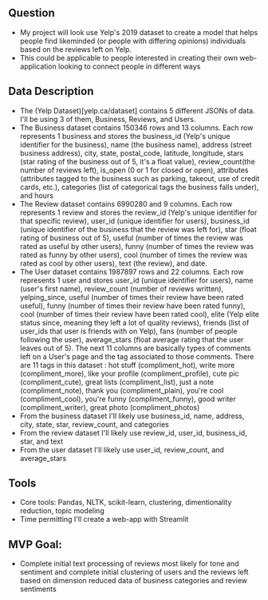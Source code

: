## Question
- My project will look use Yelp's 2019 dataset to create a model that helps people find likeminded (or people with differing opinions) individuals based on the reviews left on Yelp.
- This could be applicable to people interested in creating their own web-application looking to connect people in different ways

## Data Description
- The (Yelp Dataset)[yelp.ca/dataset] contains 5 different JSONs of data. I'll be using 3 of them, Business, Reviews, and Users.
- The Business dataset contains 150346 rows and 13 columns. Each row represents 1 business and stores the business_id (Yelp's unique identifier for the business), name (the business name), address (street business address), city, state, postal_code, latitude, longitude, stars (star rating of the business out of 5, it's a float value), review_count(the number of reviews left), is_open (0 or 1 for closed or open), attributes (attributes tagged to the business such as parking, takeout, use of credit cards, etc.), categories (list of categorical tags the business falls under), and hours
- The Review  dataset contains 6990280 and 9 columns. Each row represents 1 review and stores the review_id (Yelp's unique identifier for that specific review), user_id (unique identifier for users), business_id (unique identifier of the business that the review was left for), star (float rating of business out of 5), useful (number of times the review was rated as useful by other users), funny (number of times the review was rated as funny by other users), cool (number of times the review was rated as cool by other users), text (the review), and date.
- The User dataset contains 1987897 rows and 22 columns. Each row represents 1 user and stores user_id (unique identifier for users), name (user's first name), review_count (number of reviews written), yelping_since, useful (number of times their review have been rated useful), funny (number of times their review have been rated funny), cool (number of times their review have been rated cool), elite (Yelp elite status since, meaning they left a lot of quality reviews), friends (list of user_ids that user is friends with on Yelp), fans (number of people following the user), average_stars (float average rating that the user leaves out of 5). The next 11 columns are basically types of comments left on a User's page and the tag associated to those comments. There are 11 tags in this dataset : hot stuff (compliment_hot), write more (compliment_more), like your profile (compliment_profile), cute pic (compliment_cute), great lists (compliment_list), just a note (compliment_note), thank you (compliment_plain), you're cool (compliment_cool), you're funny (compliment_funny), good writer (compliment_writer), great photo (compliment_photos)
- From the business dataset I'll likely use business_id, name, address, city, state, star, review_count, and categories
- From the review dataset I'll likely use review_id, user_id, business_id, star, and text
- From the user dataset I'll likely use user_id, review_count, and average_stars

## Tools
- Core tools: Pandas, NLTK, scikit-learn, clustering, dimentionality reduction, topic modeling
- Time permitting I'll create a web-app with Streamlit

## MVP Goal:
- Complete initial text processing of reviews most likely for tone and sentiment and complete initial clustering of users and the reviews left based on dimension reduced data of business categories and review sentiments